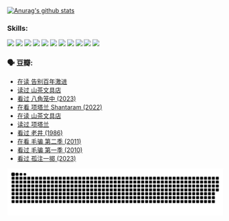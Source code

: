 
[![Anurag's github stats](https://github-readme-stats.vercel.app/api?username=w940853815)](https://github.com/anuraghazra/github-readme-stats)

### Skills:

<code><img height="32" src="https://cdn.jsdelivr.net/npm/simple-icons@v5/icons/python.svg"></code>
<code><img height="32" src="https://cdn.jsdelivr.net/npm/simple-icons@v5/icons/javascript.svg"></code>
<code><img height="32" src="https://cdn.jsdelivr.net/npm/simple-icons@v5/icons/django.svg"></code>
<code><img height="32" src="https://cdn.jsdelivr.net/npm/simple-icons@v5/icons/flask.svg"></code>
<code><img height="32" src="https://cdn.jsdelivr.net/npm/simple-icons@v5/icons/vuetify.svg"></code>
<code><img height="32" src="https://cdn.jsdelivr.net/npm/simple-icons@v5/icons/git.svg"></code>
<code><img height="32" src="https://cdn.jsdelivr.net/npm/simple-icons@v5/icons/docker.svg"></code>
<code><img height="32" src="https://cdn.jsdelivr.net/npm/simple-icons@v5/icons/postgresql.svg"></code>
<code><img height="32" src="https://cdn.jsdelivr.net/npm/simple-icons@v5/icons/elasticsearch.svg"></code>
<code><img height="32" src="https://cdn.jsdelivr.net/npm/simple-icons@v5/icons/macos.svg"></code>
<code><img height="32" src="https://cdn.jsdelivr.net/npm/simple-icons@v5/icons/linux.svg"></code>

### 🗣 豆瓣:

<!-- DOUBAN-ACTIVITIES:START -->
- [在读 告别百年激进](https://www.douban.com/people/136069238/status/4374953075/?_i=95603409)
- [读过 山茶文具店](https://www.douban.com/people/136069238/status/4374952154/?_i=95603409)
- [看过 八角笼中‎ (2023)](https://www.douban.com/people/136069238/status/4367541707/?_i=95603409)
- [在看 项塔兰 Shantaram‎ (2022)](https://www.douban.com/people/136069238/status/4365497032/?_i=95603409)
- [在读 山茶文具店](https://www.douban.com/people/136069238/status/4364620725/?_i=95603409)
- [读过 项塔兰](https://www.douban.com/people/136069238/status/4364620288/?_i=95603409)
- [看过 老井‎ (1986)](https://www.douban.com/people/136069238/status/4362366672/?_i=95603409)
- [在看 毛骗 第二季‎ (2011)](https://www.douban.com/people/136069238/status/4355752869/?_i=95603409)
- [看过 毛骗 第一季‎ (2010)](https://www.douban.com/people/136069238/status/4355752667/?_i=95603409)
- [看过 孤注一掷‎ (2023)](https://www.douban.com/people/136069238/status/4354774568/?_i=95603409)
<!-- DOUBAN-ACTIVITIES:END -->


![Snake animation](https://raw.githubusercontent.com/w940853815/w940853815/output/github-contribution-grid-snake.svg)

<!--
**w940853815/w940853815** is a ✨ _special_ ✨ repository because its `README.md` (this file) appears on your GitHub profile.

Here are some ideas to get you started:

- 🔭 I’m currently working on ...
- 🌱 I’m currently learning ...
- 👯 I’m looking to collaborate on ...
- 🤔 I’m looking for help with ...
- 💬 Ask me about ...
- 📫 How to reach me: ...
- 😄 Pronouns: ...
- ⚡ Fun fact: ...
-->

